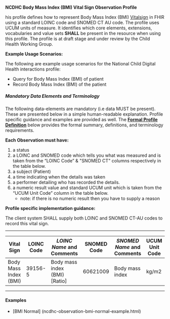 **NCDHC Body Mass Index (BMI) Vital Sign Observation Profile**

his profile defines  how to represent Body Mass Index (BMI) [Vitalsign] in FHIR using a standard LOINC code and SNOMED CT AU code. The profile uses UCUM units of measure. It identifies which core elements, extensions, vocabularies and value sets **SHALL** be present in the resource when using this profile. 
The profile is at draft stage and under review by the Child Health Working Group. 

**Example Usage Scenarios:**

The following are example usage scenarios for the National Child Digital Health interactions
profile:

-   Query for Body Mass Index (BMI) of patient
-   Record Body Mass Index (BMI) of the patient

##### Mandatory Data Elements and Terminology


The following data-elements are mandatory (i.e data MUST be present). These are presented below in a simple human-readable explanation. Profile specific guidance and examples are provided as well. The [**Formal Profile Definition**](#profile) below provides the formal summary, definitions, and  terminology requirements.  

**Each Observation must have:**

1.  a status  
1.  a LOINC and SNOMED code which tells you what was measured and is taken from the “LOINC Code” &  "SNOMED CT" columns respectively in the table below.
1.  a subject (Patient)
1.  a time indicating when the details was taken
1.	a performer detailing who has recorded the details.
1.  a numeric result value and standard UCUM unit which is taken from the “UCUM Unit Code” column in the table below.
    -   note: if there is no numeric result then you have to supply a reason

**Profile specific implementation guidance:**

The client system SHALL supply both LOINC and SNOMED CT-AU codes to record this vital sign. 

---

<table class="grid">
  <thead>
    <tr>
      <th>Vital Sign</th>
      <th>LOINC Code</th>
      <th><em>LOINC Name </em>and Comments</th>
	  <th>SNOMED Code</th>
      <th><em>SNOMED Name </em>and Comments</th>
      <th>UCUM Unit Code</th>
    </tr>
  </thead>
  <tbody>
    <tr>
      <td>Body Mass Index (BMI)</td>
      <td>39156-5</td>
      <td>Body mass index (BMI) [Ratio]</td>
      <td>60621009</td>
	  <td>Body mass index</td>
	  <td>kg/m2</td>
    </tr>
    
  </tbody>
</table>

---


#### Examples

- [BMI Normal] (ncdhc-observation-bmi-normal-example.html)

[Vitalsign]: http://hl7.org/fhir/STU3/observation-vitalsigns.html
[extensible]: http://hl7.org/fhir/terminologies.html#extensible
[General Guidance Section]: definitions.html
